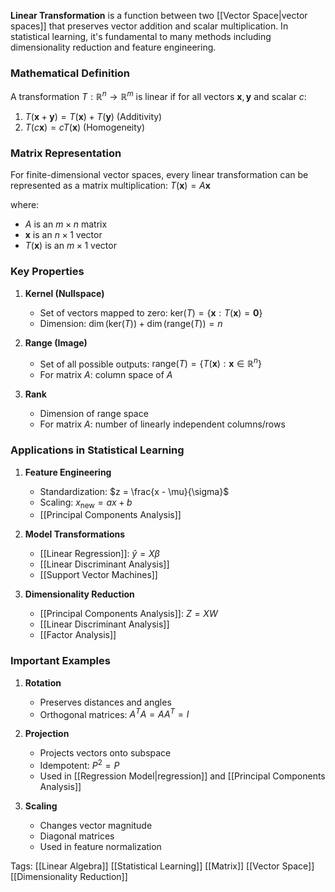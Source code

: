 **Linear Transformation** is a function between two [[Vector Space|vector spaces]] that preserves vector addition and scalar multiplication. In statistical learning, it's fundamental to many methods including dimensionality reduction and feature engineering.

### Mathematical Definition
A transformation $T: \mathbb{R}^n \rightarrow \mathbb{R}^m$ is linear if for all vectors $\mathbf{x}, \mathbf{y}$ and scalar $c$:
1. $T(\mathbf{x} + \mathbf{y}) = T(\mathbf{x}) + T(\mathbf{y})$ (Additivity)
2. $T(c\mathbf{x}) = cT(\mathbf{x})$ (Homogeneity)

### Matrix Representation
For finite-dimensional vector spaces, every linear transformation can be represented as a matrix multiplication:
$T(\mathbf{x}) = A\mathbf{x}$

where:
- $A$ is an $m \times n$ matrix
- $\mathbf{x}$ is an $n \times 1$ vector
- $T(\mathbf{x})$ is an $m \times 1$ vector

### Key Properties
1. **Kernel (Nullspace)**
   - Set of vectors mapped to zero: $\text{ker}(T) = \{\mathbf{x} : T(\mathbf{x}) = \mathbf{0}\}$
   - Dimension: $\dim(\text{ker}(T)) + \dim(\text{range}(T)) = n$

2. **Range (Image)**
   - Set of all possible outputs: $\text{range}(T) = \{T(\mathbf{x}) : \mathbf{x} \in \mathbb{R}^n\}$
   - For matrix $A$: column space of $A$

3. **Rank**
   - Dimension of range space
   - For matrix $A$: number of linearly independent columns/rows

### Applications in Statistical Learning

1. **Feature Engineering**
   - Standardization: $z = \frac{x - \mu}{\sigma}$
   - Scaling: $x_{\text{new}} = ax + b$
   - [[Principal Components Analysis]]

2. **Model Transformations**
   - [[Linear Regression]]: $\hat{y} = X\beta$
   - [[Linear Discriminant Analysis]]
   - [[Support Vector Machines]]

3. **Dimensionality Reduction**
   - [[Principal Components Analysis]]: $Z = XW$
   - [[Linear Discriminant Analysis]]
   - [[Factor Analysis]]

### Important Examples
1. **Rotation**
   - Preserves distances and angles
   - Orthogonal matrices: $A^TA = AA^T = I$

2. **Projection**
   - Projects vectors onto subspace
   - Idempotent: $P^2 = P$
   - Used in [[Regression Model|regression]] and [[Principal Components Analysis]]

3. **Scaling**
   - Changes vector magnitude
   - Diagonal matrices
   - Used in feature normalization

Tags:
[[Linear Algebra]]
[[Statistical Learning]]
[[Matrix]]
[[Vector Space]]
[[Dimensionality Reduction]]
